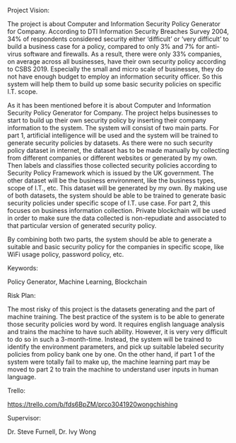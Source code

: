 Project Vision:

The project is about Computer and Information Security Policy Generator for Company.  According to DTI Information Security Breaches Survey 2004, 34% of respondents considered security either ‘difficult’ or ‘very difficult’ to build a business case for a policy, compared to only 3% and 7% for anti-virus software and firewalls.  As a result, there were only 33% companies, on average across all businesses, have their own security policy according to CSBS 2019. Especially the small and micro scale of businesses, they do not have enough budget to employ an information security officer.  So this system will help them to build up some basic security policies on specific I.T. scope.

As it has been mentioned before it is about Computer and Information Security Policy Generator for Company.  The project helps businesses to start to build up their own security policy by inserting their company information to the system.  The system will consist of two main parts.  For part 1, artificial intelligence will be used and the system will be trained to generate security policies by datasets.  As there were no such security policy dataset in internet, the dataset has to be made manually by collecting from different companies or different websites or generated by my own.  Then labels and classifies those collected security policies according to Security Policy Framework which is issued by the UK government.  The other dataset will be the business environment, like the business types, scope of I.T., etc.  This dataset will be generated by my own.  By making use of both datasets, the system should be able to be trained to generate basic security policies under specific scope of I.T. use case.  For part 2, this focuses on business information collection.  Private blockchain will be used in order to make sure the data collected is non-repudiate and associated to that particular version of generated security policy.

By combining both two parts, the system should be able to generate a suitable and basic security policy for the companies in specific scope, like WiFi usage policy, password policy, etc.


Keywords:

Policy Generator, Machine Learning, Blockchain


Risk Plan:

The most risky of this project is the datasets generating and the part of machine training.  The best practice of the system is to be able to generate those security policies word by word.  It requires english language analysis and trains the machine to have such ability.  However, it is very very difficult to do so in such a 3-month-time.  Instead, the system will be trained to identify the environment parameters, and pick up suitable labeled security policies from policy bank one by one.  On the other hand, if part 1 of the system were totally fail to make up, the machine learning part may be moved to part 2 to train the machine to understand user inputs in human language.


Trello:

https://trello.com/b/fds6BpZM/prco3041920wongchishing


Supervisor:

Dr. Steve Furnell, Dr. Ivy Wong
